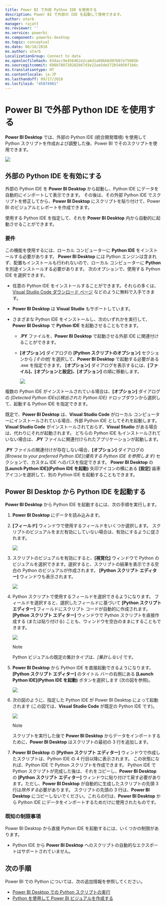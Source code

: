```yaml
---
title: Power BI で外部 Python IDE を使用する
description: Power BI で外部の IDE を起動して使用できます。
author: otarb
manager: rajatt
ms.reviewer: ''
ms.service: powerbi
ms.component: powerbi-desktop
ms.topic: conceptual
ms.date: 06/18/2018
ms.author: otarb
LocalizationGroup: Connect to data
ms.openlocfilehash: 634acc9e456462e2ca6d1a09bb6d97b87e75605b
ms.sourcegitcommit: 698b788720282b67d3e22ae5de572b54056f1b6c
ms.translationtype: HT
ms.contentlocale: ja-JP
ms.lasthandoff: 09/17/2018
ms.locfileid: "45974991"
---
```

# <a name="use-an-external-python-ide-with-power-bi"></a>Power BI で外部 Python IDE を使用する
**Power BI Desktop** では、外部の Python IDE (統合開発環境) を使用して Python スクリプトを作成および調整した後、Power BI でそのスクリプトを使用できます。

![](media/desktop-python-ide/python-ide-1.png)

## <a name="enable-an-external-python-ide"></a>外部の Python IDE を有効にする
外部の Python IDE を **Power BI Desktop** から起動し、Python IDE にデータを自動的にインポートして表示できます。 その後は、その外部 Python IDE でスクリプトを修正してから、**Power BI Desktop** にスクリプトを貼り付けて、Power BI のビジュアルとレポートを作成できます。

使用する Python IDE を指定して、それを **Power BI Desktop** 内から自動的に起動させることができます。

### <a name="requirements"></a>要件
この機能を使用するには、ローカル コンピューターに **Python IDE** をインストールする必要があります。 **Power BI Desktop** には Python エンジンは含まれず、配置もインストールも行われないので、ローカル コンピューターに **Python** を別途インストールする必要があります。 次のオプションで、使用する Python IDE を選択できます。

* 任意の Python IDE をインストールすることができます。それらの多くは、[Visual Studio Code ダウンロード ページ](https://code.visualstudio.com/download/) などのように無料で入手できます。
* **Power BI Desktop** は **Visual Studio** もサポートしています。
* さまざまな Python IDE をインストールし、次のいずれかを実行して、**Power BI Desktop** で **Python IDE** を起動させることもできます。
  
  * **.PY** ファイルを、**Power BI Desktop** で起動させる外部 IDE に関連付けることができます。
  * **[オプション]** ダイアログの **[Python スクリプトのオプション]** セクションから *[その他]* を選択して、**Power BI Desktop** で起動する必要がある .exe を指定できます。 **[オプション]** ダイアログを表示するには、**[ファイル]、[オプションと設定]、[オプション]** の順に移動します。
    
    ![](media/desktop-python-ide/python-ide-2.png)

複数の Python IDE がインストールされている場合は、**[オプション]** ダイアログの *[Detected Python IDEs]\(検出された Python IDE\)* ドロップダウンから選択して、起動する Python IDE を指定できます。

既定で、**Power BI Desktop** は、**Visual Studio Code** がローカル コンピューターにインストールされている場合、外部 Python IDE としてそれを起動します。**Visual Studio Code** がインストールされておらず、**Visual Studio** がある場合は、代わりにそれが起動されます。 どちらの Python IDE もインストールされていない場合は、**.PY** ファイルに関連付けられたアプリケーションが起動します。

**.PY** ファイルの関連付けが存在しない場合、**[オプション]** ダイアログの *[Browse to your preferred Python IDE]\(優先する Python IDE を参照します\)* セクションで、カスタム IDE へのパスを指定できます。 **Power BI Desktop** の **[Launch Python IDE]\(Python IDE を起動\)** 矢印アイコンの横にある **[設定]** 歯車アイコンを選択して、別の Python IDE を起動することもできます。

## <a name="launch-a-python-ide-from-power-bi-desktop"></a>Power BI Desktop から Python IDE を起動する
**Power BI Desktop** から Python IDE を起動するには、次の手順を実行します。

1. **Power BI Desktop** にデータを読み込みます。
2. **[フィールド]** ウィンドウで使用するフィールドをいくつか選択します。 スクリプトのビジュアルをまだ有効にしていない場合は、有効にするように促されます。
   
   ![](media/desktop-python-ide/python-ide-3.png)
3. スクリプトのビジュアルを有効にすると、**[視覚化]** ウィンドウで Python のビジュアルを選択できます。選択すると、スクリプトの結果を表示できる空白の Python のビジュアルが作成されます。 **[Python スクリプト エディター]** ウィンドウも表示されます。
   
   ![](media/desktop-python-ide/python-ide-4.png)
4. Python スクリプトで使用するフィールドを選択できるようになります。 フィールドを選択すると、選択したフィールドに基づいて **[Python スクリプト エディター]** フィールドにスクリプト コードが自動的に作成されます。 **[Python スクリプト エディター]** ウィンドウで Python スクリプトを直接作成する (または貼り付ける) ことも、ウィンドウを空白のままにすることもできます。
   
   ![](media/desktop-python-ide/python-ide-5.png)
   
   > [!NOTE]
   > Python ビジュアルの既定の集計タイプは、*[集計しない]* です。
   > 
   > 
5. **Power BI Desktop** から Python IDE を直接起動できるようになります。 **[Python スクリプト エディター]** のタイトル バーの右側にある **[Launch Python IDE]\(Python IDE を起動\)** ボタンを選択します (次の図を参照)。
   
   ![](media/desktop-python-ide/python-ide-6.png)
6. 次の図のように、指定した Python IDE が Power BI Desktop によって起動されます (この図では、**Visual Studio Code** が既定の Python IDE です)。
   
   ![](media/desktop-python-ide/python-ide-7.png)
   
   > [!NOTE]
   > スクリプトを実行した後で **Power BI Desktop** からデータをインポートするために、**Power BI Desktop** はスクリプトの最初の 3 行を追加します。
   > 
   > 
7. **Power BI Desktop** の **[Python スクリプト エディター]** ウィンドウで作成したスクリプトは、Python IDE の 4 行目以降に表示されます。 この状態になれば、Python IDE で Python スクリプトを作成できます。 Python IDE で Python スクリプトが完成した後は、それをコピーし、**Power BI Desktop** の **[Python スクリプト エディター]** ウィンドウに貼り付けて戻す必要があります。ただし、**Power BI Desktop** が自動的に生成したスクリプトの先頭 3 行は*除外する*必要があります。 スクリプトの先頭の 3 行は、**Power BI Desktop** にコピーしないでください。これらの行は、**Power BI Desktop** から Python IDE にデータをインポートするためだけに使用されたものです。

### <a name="known-limitations"></a>既知の制限事項
Power BI Desktop から直接 Python IDE を起動するには、いくつかの制限があります。

* Python IDE から **Power BI Desktop** へのスクリプトの自動的なエクスポートはサポートされていません。

## <a name="next-steps"></a>次の手順
Power BI での Python については、次の追加情報を参照してください。

* [Power BI Desktop での Python スクリプトの実行](desktop-python-scripts.md)
* [Python を使用して Power BI ビジュアルを作成する](desktop-python-visuals.md)

